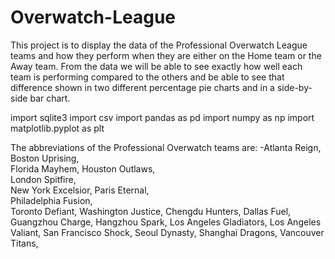 # Overwatch-League

This project is to display the data of the Professional Overwatch League teams and how they perform when they are either on the Home team or the Away team. From the data we will be able to see exactly how well each team is performing compared to the others and be able to see that difference shown in two different percentage pie charts and in a side-by-side bar chart.

import sqlite3 
import csv
import pandas as pd
import numpy as np
import matplotlib.pyplot as plt

The abbreviations of the Professional Overwatch teams are:
-Atlanta Reign,	
Boston Uprising,	
Florida Mayhem,
Houston Outlaws,	
London Spitfire,	
New York Excelsior,	
Paris Eternal,	
Philadelphia Fusion,	
Toronto Defiant,
Washington Justice,	
Chengdu Hunters,
Dallas Fuel,
Guangzhou Charge,
Hangzhou Spark,
Los Angeles Gladiators,
Los Angeles Valiant,
San Francisco Shock,
Seoul Dynasty,
Shanghai Dragons,
Vancouver Titans,
